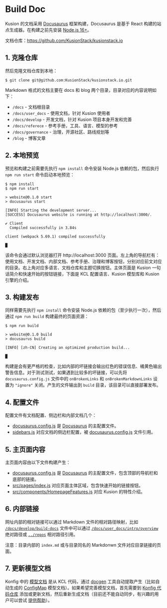 # Build Doc

Kusion 的文档采用 [Docusaurus](https://docusaurus.io/) 框架构建，Docusaurus 是基于 React 构建的站点生成器。在构建之前先安装 [Node.js 16+](https://nodejs.org)。

文档仓库：https://github.com/KusionStack/kusionstack.io

## 1. 克隆仓库

然后克隆文档仓库到本地：

```
$ git clone git@github.com:KusionStack/kusionstack.io.git
```

Markdown 格式的文档主要在 docs 和 blog 两个目录，目录对应的内容说明如下：

- `/docs` - 文档根目录
- `/docs/user_docs` - 使用文档，针对 Kusion 使用者
- `/docs/develop` - 开发文档，针对 Kusion 项目本身开发和完善
- `/docs/referece` - 参考手册，工具、语言、模型的参考
- `/docs/governance` - 治理，开源社区、路线规划等
- `/blog` - 博客文章

## 2. 本地预览

预览和构建之前需要先执行 `npm install` 命令安装 Node.js 依赖的包，然后执行 `npm run start` 命令启动本地预览：

```
$ npm install
$ npm run start

> website@0.1.0 start
> docusaurus start

[INFO] Starting the development server...
[SUCCESS] Docusaurus website is running at http://localhost:3000/.

✔ Client
  Compiled successfully in 3.84s

client (webpack 5.69.1) compiled successfully

█
```

该命令会通过默认浏览器打开 http://localhost:3000 页面。左上角的导航栏有：使用文档、开发文档、内部文档、参考手册、治理和博客按钮，分别对应前文对应的目录。右上角对应多语言、文档仓库和主题切换按钮。主体页面是 Kusion 一句话简介和快速开始的按钮链接，下面是 KCL 配置语言、Kusion 模型库和 Kusion 引擎的介绍。


## 3. 构建发布

同样需要先执行 `npm install` 命令安装 Node.js 依赖的包（至少执行一次），然后通过 `npm run build` 构建最终的页面资源：

```
$ npm run build

> website@0.1.0 build
> docusaurus build

[INFO] [zh-CN] Creating an optimized production build...

█
```

构建是会有更严格的检查，比如内部的坏链接会输出红色的错误信息、橘黄色输出警告信息。对于测试测试，如果遇到比较多的坏链接，可以先将 `docusaurus.config.js` 文件中的 `onBrokenLinks` 和 `onBrokenMarkdownLinks` 设置为 `"ignore"` 关闭。产生的文件输出到 `build` 目录，该目录可以直接部署发布。


## 4. 配置文件

配置文件有文档配置、侧边栏和内部文档几个：

- [docusaurus.config.js](https://github.com/KusionStack/kusionstack.io/blob/main/docusaurus.config.js) 是 [Docusaurus](https://docusaurus.io/) 的主配置文件。
- [sidebars.js](https://github.com/KusionStack/kusionstack.io/blob/main/sidebars.js) 对应文档的侧边栏配置，被 [docusaurus.config.js](https://github.com/KusionStack/kusionstack.io/blob/main/docusaurus.config.js) 文件引用。

## 5. 主页面内容

主页面内容由以下文件构建产生：

- [docusaurus.config.js](https://github.com/KusionStack/kusionstack.io/blob/main/docusaurus.config.js) 是 [Docusaurus](https://docusaurus.io/) 的主配置文件，包含顶部的导航栏和底部的链接。
- [src/pages/index.js](https://github.com/KusionStack/kusionstack.io/blob/main/src/pages/index.js) 对应页面主体区域，包含快速开始的链接按钮。
- [src/components/HomepageFeatures.js](https://github.com/KusionStack/kusionstack.io/blob/main/src/components/HomepageFeatures.js) 对应 Kusion 的特性介绍。

## 6. 内部链接

网址内部的相对链接可以通过 Markdown 文件的相对路径映射，比如 [`/docs/develop/build-docs`](https://github.com/KusionStack/kusionstack.io/docs/develop/build-docs) 文件中可以通过 [`/docs/user_docs/intro/overview`](/docs/user_docs/intro/overview) 绝对路径或 [`../repos`](../repos) 相对路径引用。

注意：目录内部的 `index.md` 或与目录同名的 Markdonwn 文件对应目录链接的页面。

## 7. 更新模型文档

Konfig 中的 [模型文档](/docs/user_docs/reference/model) 是从 KCL 代码，通过 [docgen](/docs/user_docs/reference/cli/kcl/docgen) 工具自动提取产生（比如自动生成的 [ConfigMap](/docs/user_docs/reference/model/kusion_models/kube/frontend/configmap/doc_configmap) 模型文档）。如果希望完善模型文档，首先需要到 [Konfig 代码仓库](https://github.com/KusionStack/konfig) 添加或更新文档，然后重新生成文档（目前还不能自动同步，有兴趣的用户可以尝试 [提供帮助](/docs/governance/contribute/contribute-docs)）。
